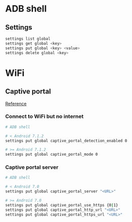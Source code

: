 # ADB shell

## Settings

```sh
settings list global
settings get global <key>
settings put global <key> <value>
settings delete global <key>
```

# WiFi

## Captive portal

[Reference](https://www.noisyfox.io/android-captive-portal.html)

### Connect to WiFi but no internet

```sh
# ADB shell

# < Android 7.1.2
settings put global captive_portal_detection_enabled 0

# >= Android 7.1.2
settings put global captive_portal_mode 0
```

### Captive portal server

```sh
# ADB shell

# < Android 7.0
settings put global captive_portal_server "<URL>"

# >= Android 7.0
settings put global captive_portal_use_https {0|1}
settings put global captive_portal_http_url "<URL>"
settings put global captive_portal_https_url "<URL>"
```
